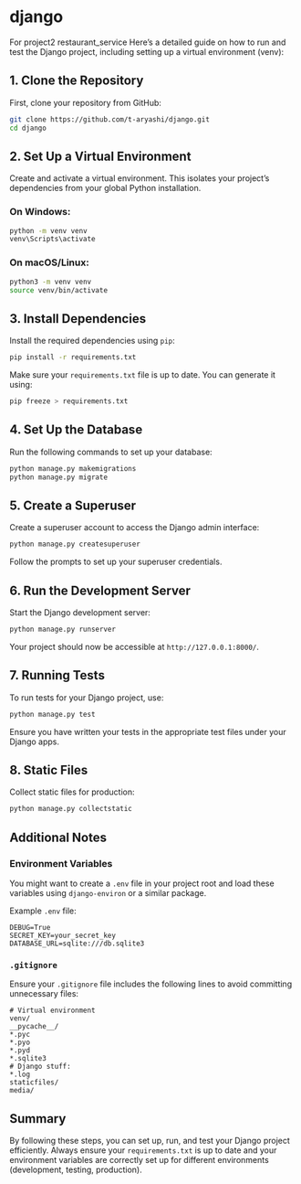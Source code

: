 # django

For project2 restaurant_service
Here’s a detailed guide on how to run and test the Django project, including setting up a virtual environment (venv):

## 1. Clone the Repository

First, clone your repository from GitHub:

```bash
git clone https://github.com/t-aryashi/django.git
cd django
```

## 2. Set Up a Virtual Environment

Create and activate a virtual environment. This isolates your project’s dependencies from your global Python installation.

### On Windows:

```bash
python -m venv venv
venv\Scripts\activate
```

### On macOS/Linux:

```bash
python3 -m venv venv
source venv/bin/activate
```

## 3. Install Dependencies

Install the required dependencies using `pip`:

```bash
pip install -r requirements.txt
```

Make sure your `requirements.txt` file is up to date. You can generate it using:

```bash
pip freeze > requirements.txt
```

## 4. Set Up the Database

Run the following commands to set up your database:

```bash
python manage.py makemigrations
python manage.py migrate
```

## 5. Create a Superuser

Create a superuser account to access the Django admin interface:

```bash
python manage.py createsuperuser
```

Follow the prompts to set up your superuser credentials.

## 6. Run the Development Server

Start the Django development server:

```bash
python manage.py runserver
```

Your project should now be accessible at `http://127.0.0.1:8000/`.

## 7. Running Tests

To run tests for your Django project, use:

```bash
python manage.py test
```

Ensure you have written your tests in the appropriate test files under your Django apps.

## 8. Static Files

Collect static files for production:

```bash
python manage.py collectstatic
```

## Additional Notes

### Environment Variables

You might want to create a `.env` file in your project root and load these variables using `django-environ` or a similar package.

Example `.env` file:

```plaintext
DEBUG=True
SECRET_KEY=your_secret_key
DATABASE_URL=sqlite:///db.sqlite3
```

### `.gitignore`

Ensure your `.gitignore` file includes the following lines to avoid committing unnecessary files:

```plaintext
# Virtual environment
venv/
__pycache__/
*.pyc
*.pyo
*.pyd
*.sqlite3
# Django stuff:
*.log
staticfiles/
media/
```

## Summary

By following these steps, you can set up, run, and test your Django project efficiently. Always ensure your `requirements.txt` is up to date and your environment variables are correctly set up for different environments (development, testing, production).

